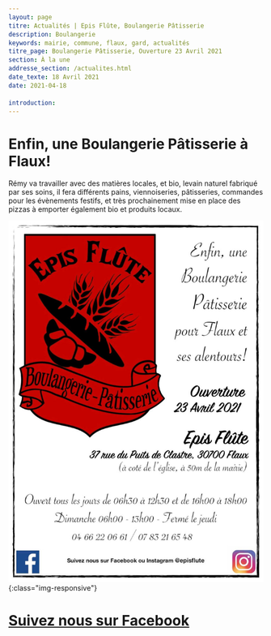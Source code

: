 ```yaml
---
layout: page
titre: Actualités | Epis Flûte, Boulangerie Pâtisserie
description: Boulangerie
keywords: mairie, commune, flaux, gard, actualités
titre_page: Boulangerie Pâtisserie, Ouverture 23 Avril 2021
section: À la une
addresse_section: /actualites.html
date_texte: 18 Avril 2021
date: 2021-04-18

introduction: 
---
```


# Enfin, une Boulangerie Pâtisserie à Flaux! <br>

Rémy va travailler avec des matières locales, et bio, levain naturel fabriqué par ses soins, il fera différents pains, viennoiseries, pâtisseries, commandes pour les évènements festifs, et très prochainement mise en place des pizzas à emporter également bio et produits locaux.

![Au château de Flaux, défibrillateur](/assets/illustrations/episfluteflyer.jpg){:class="img-responsive"}


# [Suivez nous sur Facebook](https://www.facebook.com/EpisFlute/)
